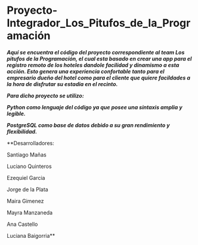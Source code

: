 # Proyecto-Integrador_Los_Pitufos_de_la_Programación

<div imag
![image](https://github.com/CodeSystem2022/Proyecto-Integrador_Los_Pitufos_de_la_Programaci-n/assets/92487756/cf1ce61c-9d84-483d-8488-1329011da2ed)>

</div>




***Aquí se encuentra el código del proyecto correspondiente al team Los pitufos de la Programación, el cual esta basado en crear una app para el registro remoto de los hoteles dandole facilidad y dinamismo a esta acción.
Esto genera una experiencia confortable tanto para el empresario dueño del hotel como para el cliente que quiere facildades a la hora de disfrutar su estadia en el recinto.***


***Para dicho proyecto se utilizo:***

***Python como lenguaje del código ya que posee una sintaxis amplia y legible.***

***PostgreSQL como base de datos debido a su gran rendimiento y flexibilidad.***


**Desarrolladores:

Santiago Mañas

Luciano Quinteros

Ezequiel Garcia

Jorge de la Plata

Maira Gimenez

Mayra Manzaneda

Ana Castello

Luciana Baigorria**


